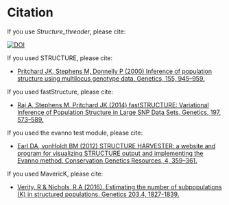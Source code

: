 # Citation

If you use *Structure_threader*, please cite:

[![DOI](https://zenodo.org/badge/doi/10.5281/zenodo.57262.svg)](http://dx.doi.org/10.5281/zenodo.57262)

If you used STRUCTURE, please cite:

* [Pritchard JK, Stephens M, Donnelly P (2000) Inference of population structure using multilocus genotype data. Genetics, 155, 945–959.](http://www.genetics.org/content/155/2/945)

If you used fastStructure, please cite:

* [Raj A, Stephens M, Pritchard JK (2014) fastSTRUCTURE: Variational Inference of Population Structure in Large SNP Data Sets. Genetics, 197, 573–589.](http://www.genetics.org/content/197/2/573.long)

If you used the evanno test module, please cite:

 * [Earl DA, vonHoldt BM (2012) STRUCTURE HARVESTER: a website and program for visualizing STRUCTURE output and implementing the Evanno method. Conservation Genetics Resources, 4, 359–361.](http://link.springer.com/article/10.1007%2Fs12686-011-9548-7)

 If you used MavericK, please cite:

  * [Verity, R & Nichols, R.A (2016). Estimating the number of subpopulations (K) in structured populations. Genetics 203.4, 1827-1839.](https://doi.org/10.1534/genetics.115.180992 )
